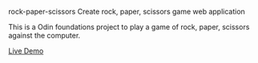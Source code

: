 rock-paper-scissors
Create rock, paper, scissors game web application

This is a Odin foundations project to play a game of rock, paper,
scissors against the computer.

[Live Demo](https://chaselden86.github.io/odin-rock-paper-scissors/)
